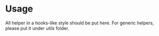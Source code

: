 # Usage

All helper in a hooks-like style should be put here. For generic helpers, please put it under *utils* folder.
